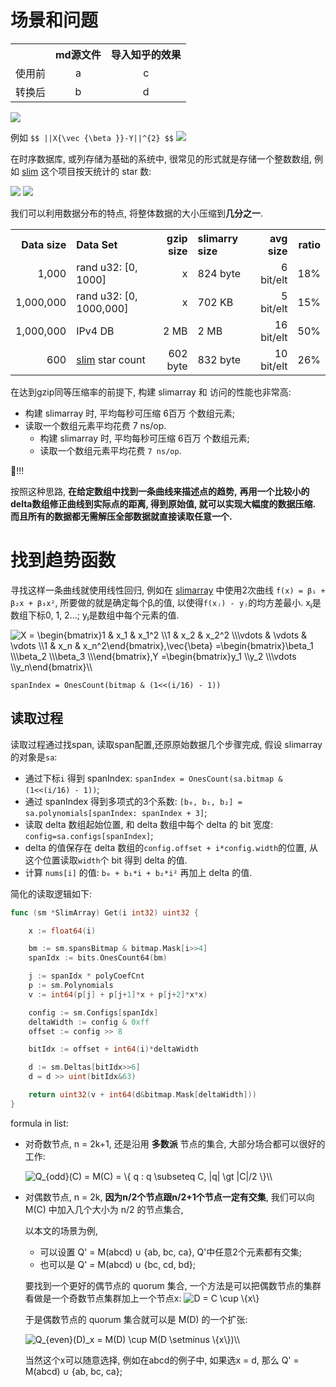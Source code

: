
# 场景和问题

<table>
<tr class="header">
<th style="text-align: left;"></th>
<th style="text-align: center;">md源文件</th>
<th style="text-align: center;">导入知乎的效果</th>
</tr>
<tr class="odd">
<td style="text-align: left;">使用前</td>
<td style="text-align: center;">a</td>
<td style="text-align: center;">c</td>
</tr>
<tr class="even">
<td style="text-align: left;">转换后</td>
<td style="text-align: center;">b</td>
<td style="text-align: center;">d</td>
</tr>
</table>

![](https://gitee.com/drdrxp/bed/raw/_md2zhihu/zhihu/simple/graphLRAHardedge--LinktextBRound-38e149134ebbdae5.jpg)

例如 `$$ ||X{\vec {\beta }}-Y||^{2} $$`
![](https://gitee.com/drdrxp/bed/raw/_md2zhihu/zhihu/simple/slim.jpg)

在时序数据库, 或列存储为基础的系统中, 很常见的形式就是存储一个整数数组,
例如 [slim](https://github.com/openacid/slim) 这个项目按天统计的 star 数:

![](https://gitee.com/drdrxp/bed/raw/_md2zhihu/zhihu/simple/slim.jpg)
![](https://gitee.com/drdrxp/bed/raw/_md2zhihu/zhihu/simple/slim.jpg)

我们可以利用数据分布的特点, 将整体数据的大小压缩到**几分之一**.

<table>
<tr class="header">
<th style="text-align: right;">Data size</th>
<th style="text-align: left;">Data Set</th>
<th style="text-align: right;">gzip size</th>
<th style="text-align: left;">slimarry size</th>
<th style="text-align: right;">avg size</th>
<th style="text-align: right;">ratio</th>
</tr>
<tr class="odd">
<td style="text-align: right;">1,000</td>
<td style="text-align: left;">rand u32: [0, 1000]</td>
<td style="text-align: right;">x</td>
<td style="text-align: left;">824 byte</td>
<td style="text-align: right;">6 bit/elt</td>
<td style="text-align: right;">18%</td>
</tr>
<tr class="even">
<td style="text-align: right;">1,000,000</td>
<td style="text-align: left;">rand u32: [0, 1000,000]</td>
<td style="text-align: right;">x</td>
<td style="text-align: left;">702 KB</td>
<td style="text-align: right;">5 bit/elt</td>
<td style="text-align: right;">15%</td>
</tr>
<tr class="odd">
<td style="text-align: right;">1,000,000</td>
<td style="text-align: left;">IPv4 DB</td>
<td style="text-align: right;">2 MB</td>
<td style="text-align: left;">2 MB</td>
<td style="text-align: right;">16 bit/elt</td>
<td style="text-align: right;">50%</td>
</tr>
<tr class="even">
<td style="text-align: right;">600</td>
<td style="text-align: left;"><a href="https://github.com/openacid/slim">slim</a> star count</td>
<td style="text-align: right;">602 byte</td>
<td style="text-align: left;">832 byte</td>
<td style="text-align: right;">10 bit/elt</td>
<td style="text-align: right;">26%</td>
</tr>
</table>

在达到gzip同等压缩率的前提下, 构建 slimarray 和 访问的性能也非常高:

-   构建 slimarray 时, 平均每秒可压缩 6百万 个数组元素;
-   读取一个数组元素平均花费 7 ns/op.
    -   构建 slimarray 时, 平均每秒可压缩 6百万 个数组元素;
    -   读取一个数组元素平均花费 `7 ns/op`.

🤔!!!

按照这种思路, **在给定数组中找到一条曲线来描述点的趋势,**
**再用一个比较小的delta数组修正曲线到实际点的距离, 得到原始值, 就可以实现大幅度的数据压缩. 而且所有的数据都无需解压全部数据就直接读取任意一个.**

# 找到趋势函数

寻找这样一条曲线就使用线性回归,
例如在 [slimarray](https://github.com/openacid/slimarray) 中使用2次曲线 `f(x) = β₁ + β₂x + β₃x²`, 所要做的就是确定每个βᵢ的值,
以使得`f(xⱼ) - yⱼ`的均方差最小. xⱼ是数组下标0, 1, 2...; yⱼ是数组中每个元素的值.

<img src="https://www.zhihu.com/equation?tex=X%20%3D%20%5Cbegin%7Bbmatrix%7D1%20%20%20%20%20%20%26%20x_1%20%20%20%20%26%20x_1%5E2%20%5C%5C1%20%20%20%20%20%20%26%20x_2%20%20%20%20%26%20x_2%5E2%20%5C%5C%5Cvdots%20%26%20%5Cvdots%20%26%20%5Cvdots%20%20%20%20%5C%5C1%20%20%20%20%20%20%26%20x_n%20%20%20%20%26%20x_n%5E2%5Cend%7Bbmatrix%7D%2C%5Cvec%7B%5Cbeta%7D%20%3D%5Cbegin%7Bbmatrix%7D%5Cbeta_1%20%5C%5C%5Cbeta_2%20%5C%5C%5Cbeta_3%20%5C%5C%5Cend%7Bbmatrix%7D%2CY%20%3D%5Cbegin%7Bbmatrix%7Dy_1%20%5C%5Cy_2%20%5C%5C%5Cvdots%20%5C%5Cy_n%5Cend%7Bbmatrix%7D%5C%5C" alt="X = \begin{bmatrix}1      & x_1    & x_1^2 \\1      & x_2    & x_2^2 \\\vdots & \vdots & \vdots    \\1      & x_n    & x_n^2\end{bmatrix},\vec{\beta} =\begin{bmatrix}\beta_1 \\\beta_2 \\\beta_3 \\\end{bmatrix},Y =\begin{bmatrix}y_1 \\y_2 \\\vdots \\y_n\end{bmatrix}\\" class="ee_img tr_noresize" eeimg="1">

`spanIndex = OnesCount(bitmap & (1<<(i/16) - 1))`

## 读取过程

读取过程通过找span, 读取span配置,还原原始数据几个步骤完成, 假设 slimarray 的对象是`sa`:

-   通过下标`i` 得到 spanIndex: `spanIndex = OnesCount(sa.bitmap & (1<<(i/16) - 1))`;
-   通过 spanIndex 得到多项式的3个系数: `[b₀, b₁, b₂] = sa.polynomials[spanIndex: spanIndex + 3]`;
-   读取 delta 数组起始位置, 和 delta 数组中每个 delta 的 bit 宽度: `config=sa.configs[spanIndex]`;
-   delta 的值保存在 delta 数组的`config.offset + i*config.width`的位置, 从这个位置读取`width`个 bit 得到 delta 的值.
-   计算 `nums[i]` 的值: `b₀ + b₁*i + b₂*i²` 再加上 delta 的值.

简化的读取逻辑如下:

```go
func (sm *SlimArray) Get(i int32) uint32 {

    x := float64(i)

    bm := sm.spansBitmap & bitmap.Mask[i>>4]
    spanIdx := bits.OnesCount64(bm)

    j := spanIdx * polyCoefCnt
    p := sm.Polynomials
    v := int64(p[j] + p[j+1]*x + p[j+2]*x*x)

    config := sm.Configs[spanIdx]
    deltaWidth := config & 0xff
    offset := config >> 8

    bitIdx := offset + int64(i)*deltaWidth

    d := sm.Deltas[bitIdx>>6]
    d = d >> uint(bitIdx&63)

    return uint32(v + int64(d&bitmap.Mask[deltaWidth]))
}
```

formula in list:

-   对奇数节点, n = 2k+1, 还是沿用 **多数派** 节点的集合, 大部分场合都可以很好的工作:

    <img src="https://www.zhihu.com/equation?tex=Q_%7Bodd%7D%28C%29%20%3D%20M%28C%29%20%3D%20%5C%7B%20q%20%3A%20q%20%5Csubseteq%20C%2C%20%20%7Cq%7C%20%5Cgt%20%7CC%7C/2%20%5C%7D%5C%5C" alt="Q_{odd}(C) = M(C) = \{ q : q \subseteq C,  |q| \gt |C|/2 \}\\" class="ee_img tr_noresize" eeimg="1">

-   对偶数节点, n = 2k, **因为n/2个节点跟n/2+1个节点一定有交集**,
    我们可以向 M(C) 中加入几个大小为 n/2 的节点集合,

    以本文的场景为例,

    -   可以设置 Q' = M(abcd) ∪ {ab, bc, ca}, Q'中任意2个元素都有交集;
    -   也可以是 Q' = M(abcd) ∪ {bc, cd, bd};

    要找到一个更好的偶节点的 quorum 集合, 一个方法是可以把偶数节点的集群看做是一个奇数节点集群加上一个节点x:
    <img src="https://www.zhihu.com/equation?tex=%20D%20%3D%20C%20%5Ccup%20%5C%7Bx%5C%7D%20" alt=" D = C \cup \{x\} " class="ee_img tr_noresize" eeimg="1">

    于是偶数节点的 quorum 集合就可以是 M(D) 的一个扩张:

    <img src="https://www.zhihu.com/equation?tex=Q_%7Beven%7D%28D%29_x%20%3D%20M%28D%29%20%5Ccup%20M%28D%20%5Csetminus%20%5C%7Bx%5C%7D%29%5C%5C" alt="Q_{even}(D)_x = M(D) \cup M(D \setminus \{x\})\\" class="ee_img tr_noresize" eeimg="1">

    当然这个x可以随意选择, 例如在abcd的例子中, 如果选x = d, 那么
    Q' = M(abcd) ∪ {ab, bc, ca};


[slim]: https://github.com/openacid/slim "slim"
[slimarray]: https://github.com/openacid/slimarray "slimarray"
